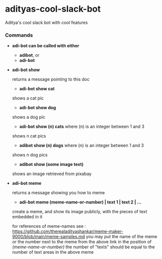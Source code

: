 # adityas-cool-slack-bot
Aditya's cool slack bot with cool features


### Commands

- **adi-bot can be called with either**
  + **adibot**, or
  + **adi-bot**

- **adi-bot show**

  returns a message pointing to this doc
  
  + **adi-bot show cat**
  
  shows a cat pic

  + **adi-bot show dog**

  shows a dog pic

  + **adi-bot show (n) cats** where (n) is an integer between 1 and 3

  shows n cat pics
 
  + **adibot show (n) dogs** where (n) is an integer between 1 and 3

  shows n dog pics

  + **adibot show (some image text)**

  shows an image retrieved from pixabay

- **adi-bot meme**

  returns a message showing you how to meme

  + **adi-bot meme (meme-name-or-number) | text 1 | text 2 | ...**
  
  create a meme, and show its image publicly, with the pieces of text embedded in it 
  
  for references of meme-names see : https://github.com/therealadityashankar/meme-maker-9000/blob/main/meme-samples.md
  you may put the name of the meme or the number next to the meme from the above link in the position of *(meme-name-or-number)*
  the number of "texts" should be equal to the number of text areas in the above meme
